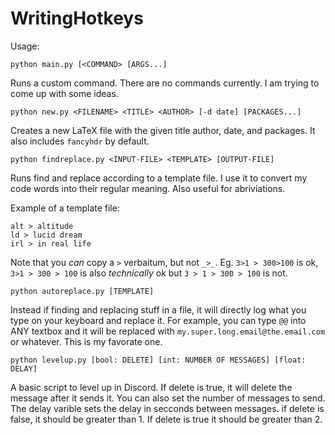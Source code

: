# WritingHotkeys

Usage:

```python main.py [<COMMAND> [ARGS...]```

Runs a custom command. There are no commands currently. I am trying to come up with some ideas.

```python new.py <FILENAME> <TITLE> <AUTHOR> [-d date] [PACKAGES...]```

Creates a new LaTeX file with the given title author, date, and packages. It also includes `fancyhdr` by default.

```python findreplace.py <INPUT-FILE> <TEMPLATE> [OUTPUT-FILE]```

Runs find and replace according to a template file. I use it to convert my code words
into their regular meaning. Also useful for abriviations.

Example of a template file:
```
alt > altitude
ld > lucid dream
irl > in real life
```

Note that you *can* copy a `>` verbaitum, but not `_>_`.
Eg. `3>1 > 300>100` is ok, `3>1 > 300 > 100` is also *technically* ok but `3 > 1 > 300 > 100` is not.

```python autoreplace.py [TEMPLATE]```

Instead if finding and replacing stuff in a file, it will directly
log what you type on your keyboard and replace it. For example, you
can type `@@` into ANY textbox and it will be replaced with 
`my.super.long.email@the.email.com`
or whatever. This is my favorate one.

```python levelup.py [bool: DELETE] [int: NUMBER OF MESSAGES] [float: DELAY]```

A basic script to level up in Discord. If delete is true, it will delete the message after it sends it.
You can also set the number of messages to send. The delay varible sets the delay in secconds between messages.
if delete is false, it should be greater than 1. If delete is true it should be greater than 2. 

